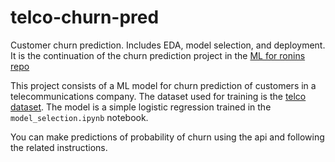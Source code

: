 # telco-churn-pred
Customer churn prediction. Includes EDA, model selection, and deployment. It is the continuation of the churn prediction project in the [ML for ronins repo](https://github.com/saulhazelius/ML_ronin/tree/main/projects/churn_prediction)

This project consists of a ML model for churn prediction of customers in a telecommunications company. The dataset used for training is the [telco dataset](https://www.kaggle.com/datasets/blastchar/telco-customer-churn). 
The model is a simple logistic regression trained in the `model_selection.ipynb` notebook.

You can make predictions of probability of churn using the api and following the related instructions.

